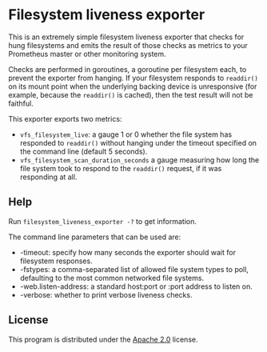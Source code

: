 # Filesystem liveness exporter

This is an extremely simple filesystem liveness exporter that checks for
hung filesystems and emits the result of those checks as metrics to your
Prometheus master or other monitoring system.

Checks are performed in goroutines, a goroutine per filesystem each, to
prevent the exporter from hanging.   If your filesystem responds to
`readdir()` on its mount point when the underlying backing device is
unresponsive (for example, because the `readdir()` is cached), then
the test result will not be faithful.

This exporter exports two metrics:

* `vfs_filesystem_live`: a gauge 1 or 0 whether the file system has
  responded to `readdir()` without hanging under the timeout
  specified on the command line (default 5 seconds).
* `vfs_filesystem_scan_duration_seconds` a gauge measuring how long
  the file system took to respond to the `readdir()` request, if
  it was responding at all.

## Help

Run `filesystem_liveness_exporter -?` to get information.

The command line parameters that can be used are:

* -timeout: specify how many seconds the exporter should wait for
  filesystem responses.
* -fstypes: a comma-separated list of allowed file system types
  to poll, defaulting to the most common networked file systems.
* -web.listen-address: a standard host:port or :port address to
  listen on.
* -verbose: whether to print verbose liveness checks.

## License

This program is distributed under the [Apache 2.0](LICENSE) license.
